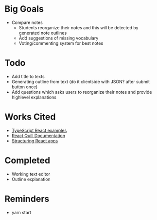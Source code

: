 # Big Goals

- Compare notes
  - Students reorganize their notes and this will be detected by generated note outlines
  - Add suggestions of missing vocabulary
  - Voting/commenting system for best notes

# Todo

- Add title to texts
- Generating outline from text (do it clientside with JSON? after submit button once)
- Add questions which asks users to reorganize their notes and provide highlevel explanations

# Works Cited

- [TypeScript React examples](https://github.com/carlrip/LearnReact17WithTypeScript)
- [React Quill Documentation](https://github.com/zenoamaro/react-quill#use-the-component)
- [Structuring React apps](https://blog.usejournal.com/how-i-structure-my-react-apps-86e897054593)

# Completed

- Working text editor
- Outline explanation

# Reminders

- yarn start
